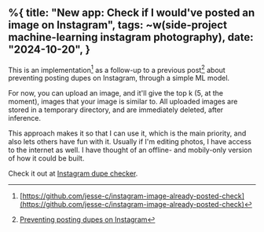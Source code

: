 %{
    title: "New app: Check if I would've posted an image on Instagram",
    tags: ~w(side-project machine-learning instagram photography),
    date: "2024-10-20",
}
---
This is an implementation[^1] as a follow-up to a previous post[^2] about preventing posting dupes on Instagram, through a simple ML model.

For now, you can upload an image, and it'll give the top k (5, at the moment), images that your image is similar to. All uploaded images are stored in a temporary directory, and are immediately deleted, after inference. 

This approach makes it so that I can use it, which is the main priority, and also lets others have fun with it. Usually if I'm editing photos, I have access to the internet as well. I have thought of an offline- and mobily-only version of how it could be built.

Check it out at [Instagram dupe checker](/apps/instagram-dupe-checker).

[^1]: [https://github.com/jesse-c/instagram-image-already-posted-check](https://github.com/jesse-c/instagram-image-already-posted-check)
[^2]: [Preventing posting dupes on Instagram](preventing-posting-dupes-on-instagram)

